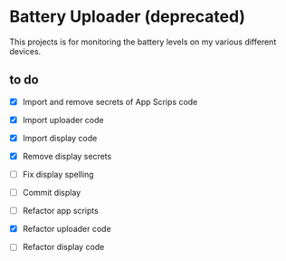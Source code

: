 # Battery Uploader (deprecated)

This projects is for monitoring the battery levels on my various
different devices.


## to do
- [x] Import and remove secrets of App Scrips code
- [x] Import uploader code
- [x] Import display code
- [x] Remove display secrets
- [ ] Fix display spelling
- [ ] Commit display


- [ ] Refactor app scripts
- [x] Refactor uploader code
- [ ] Refactor display code
